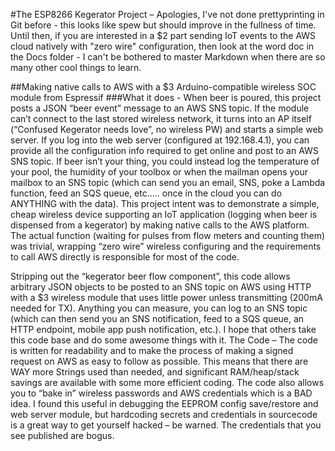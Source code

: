 #The ESP8266 Kegerator Project – 
Apologies, I've not done prettyprinting in Git before - this looks like spew but should improve in the fullness of time.
Until then, if you are interested in a $2 part sending IoT events to the AWS cloud natively with "zero wire" configuration, then look at the word doc in the Docs folder - I can't be bothered to master Markdown when there are so many other cool things to learn.

##Making native calls to AWS with a $3 Arduino-compatible wireless SOC module from Espressif
###What it does -
When beer is poured, this project posts a JSON “beer event” message to an AWS SNS topic.  If the module can’t connect to the last stored wireless network, it turns into an AP itself (“Confused Kegerator needs love”, no wireless PW) and starts a simple web server.  If you log into the web server (configured at 192.168.4.1), you can provide all the configuration info required to get online and post to an AWS SNS topic.  If beer isn’t your thing, you could instead log the temperature of your pool, the humidity of your toolbox or when the mailman opens your mailbox to an SNS topic (which can send you an email, SNS, poke a Lambda function, feed an SQS queue, etc…..  once in the cloud you can do ANYTHING with the data).
This project intent was to demonstrate a simple, cheap wireless device supporting an IoT application (logging when beer is dispensed from a kegerator) by making native calls to the AWS platform.  The actual function (waiting for pulses from flow meters and counting them) was trivial, wrapping “zero wire” wireless  configuring and the requirements to call AWS directly is responsible for most of the code.

Stripping out the “kegerator beer flow component”, this code allows arbitrary JSON objects to be posted to an SNS topic on AWS using HTTP with a $3 wireless module that uses little power unless transmitting (200mA needed for TX).  Anything you can measure, you can log to an SNS topic (which can then send you an SNS notification, feed to a SQS queue, an HTTP endpoint, mobile app push notification, etc.).  I hope that others take  this code base and do some awesome things with it.
The Code – The code is written for readability and to make the process of making a signed request on AWS as easy to follow as possible.  This means that there are WAY more Strings used than needed, and significant RAM/heap/stack savings are available with some more efficient coding.  The code also allows you to “bake in” wireless passwords and AWS credentials which is a BAD idea.  I found this useful in debugging the EEPROM config save/restore and web server module, but hardcoding secrets and credentials in sourcecode is a great way to get yourself hacked – be warned.   The credentials that you see published are bogus.
